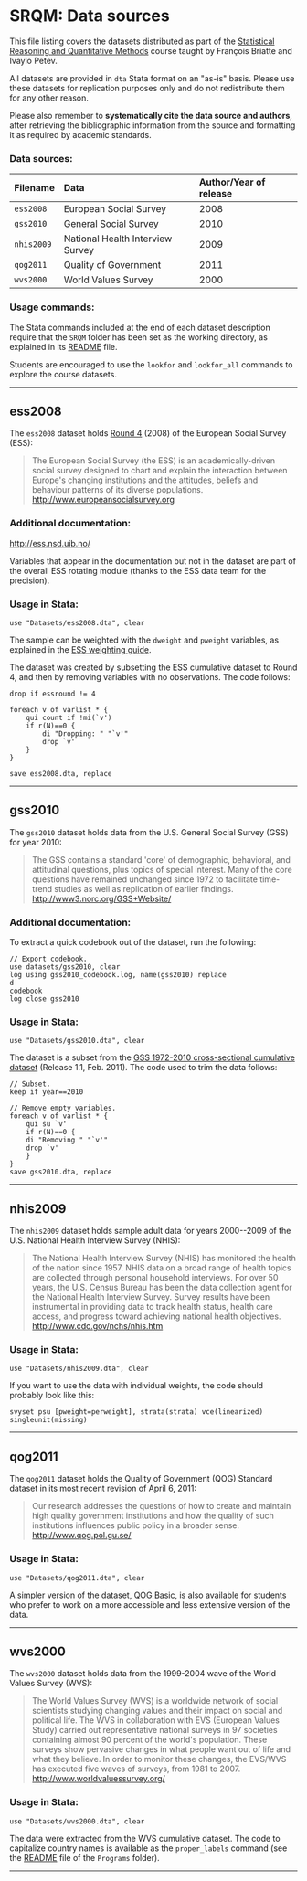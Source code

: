 # SRQM: Data sources

This file listing covers the datasets distributed as part of the [Statistical Reasoning and Quantitative Methods](http://f.briatte.org/teaching/quanti/) course taught by François Briatte and Ivaylo Petev.

All datasets are provided in `dta` Stata format on an "as-is" basis. Please use these datasets for replication purposes only and do not redistribute them for any other reason.

Please also remember to **systematically cite the data source and authors**, after retrieving the bibliographic information from the source and formatting it as required by academic standards.

### Data sources:

| Filename		 | Data							         | Author/Year of release		 |
|:---------------|:--------------------------------------|:------------------------------|
| `ess2008`		 | European Social Survey				 | 2008							 |
| `gss2010`		 | General Social Survey				 | 2010							 |
| `nhis2009`	 | National Health Interview Survey		 | 2009							 |
| `qog2011`		 | Quality of Government				 | 2011							 |
| `wvs2000`		 | World Values Survey					 | 2000							 |

### Usage commands:

The Stata commands included at the end of each dataset description require that the `SRQM` folder has been set as the working directory, as explained in its [README](https://github.com/briatte/srqm/blob/master/README.md) file.

Students are encouraged to use the `lookfor` and `lookfor_all` commands to explore the course datasets.

* * *

## ess2008

The `ess2008` dataset holds [Round 4](http://ess.nsd.uib.no/ess/round4/) (2008) of the European Social Survey (ESS):

> The European Social Survey (the ESS) is an academically-driven social survey designed to chart and explain the interaction between Europe's changing institutions and the attitudes, beliefs and behaviour patterns of its diverse populations.  
<http://www.europeansocialsurvey.org>

### Additional documentation:

<http://ess.nsd.uib.no/>

Variables that appear in the documentation but not in the dataset are part of the overall ESS rotating module (thanks to the ESS data team for the precision).

### Usage in Stata:

	use "Datasets/ess2008.dta", clear

The sample can be weighted with the `dweight` and `pweight` variables, as explained in the [ESS weighting guide](http://ess.nsd.uib.no/ess/doc/weighting.pdf).

The dataset was created by subsetting the ESS cumulative dataset to Round 4, and then by removing variables with no observations. The code follows:

	drop if essround != 4

	foreach v of varlist * {
		qui count if !mi(`v')
		if r(N)==0 {
			di "Dropping: " "`v'"
			drop `v'
		}
	}
	
	save ess2008.dta, replace

* * *

## gss2010

The `gss2010` dataset holds data from the U.S. General Social Survey (GSS) for year 2010:

> The GSS contains a standard 'core' of demographic, behavioral, and attitudinal questions, plus topics of special interest. Many of the core questions have remained unchanged since 1972 to facilitate time-trend studies as well as replication of earlier findings.  
<http://www3.norc.org/GSS+Website/>

### Additional documentation:

To extract a quick codebook out of the dataset, run the following:

	// Export codebook.
	use datasets/gss2010, clear
	log using gss2010_codebook.log, name(gss2010) replace
	d
	codebook
	log close gss2010

### Usage in Stata:

	use "Datasets/gss2010.dta", clear

The dataset is a subset from the [GSS 1972-2010 cross-sectional cumulative dataset](http://www3.norc.org/GSS+Website/Download/STATA+v8.0+Format/) (Release 1.1, Feb. 2011). The code used to trim the data follows:

	// Subset.
	keep if year==2010
	
	// Remove empty variables.
	foreach v of varlist * {
		qui su `v'
		if r(N)==0 {
		di "Removing " "`v'"
		drop `v'
		}
	}
	save gss2010.dta, replace
	
* * *

## nhis2009

The `nhis2009` dataset holds sample adult data for years 2000--2009 of the U.S. National Health Interview Survey (NHIS):

> The National Health Interview Survey (NHIS) has monitored the health of the nation since 1957. NHIS data on a broad range of health topics are collected through personal household interviews. For over 50 years, the U.S. Census Bureau has been the data collection agent for the National Health Interview Survey. Survey results have been instrumental in providing data to track health status, health care access, and progress toward achieving national health objectives.  
<http://www.cdc.gov/nchs/nhis.htm>

### Usage in Stata:

	use "Datasets/nhis2009.dta", clear

If you want to use the data with individual weights, the code should probably look like this:

	svyset psu [pweight=perweight], strata(strata) vce(linearized) singleunit(missing)

* * *

## qog2011

The `qog2011` dataset holds the Quality of Government (QOG) Standard dataset in its most recent revision of April 6, 2011:

> Our research addresses the questions of how to create and maintain high quality government institutions and how the quality of such institutions influences public policy in a broader sense.  
<http://www.qog.pol.gu.se/>

### Usage in Stata:

	use "Datasets/qog2011.dta", clear

A simpler version of the dataset, [QOG Basic](http://www.qog.pol.gu.se/data/qogbasicdataset/), is also available for students who prefer to work on a more accessible and less extensive version of the data.

* * *

## wvs2000

The `wvs2000` dataset holds data from the 1999-2004 wave of the World Values Survey (WVS):

> The World Values Survey (WVS) is a worldwide network of social scientists studying changing values and their impact on social and political life. The WVS in collaboration with EVS (European Values Study) carried out representative national surveys in 97 societies containing almost 90 percent of the world's population. These surveys show pervasive changes in what people want out of life and what they believe. In order to monitor these changes, the EVS/WVS has executed five waves of surveys, from 1981 to 2007.  
<http://www.worldvaluessurvey.org/>

### Usage in Stata:

	use "Datasets/wvs2000.dta", clear

The data were extracted from the WVS cumulative dataset. The code to capitalize country names is available as the `proper_labels` command (see the [README](https://github.com/briatte/srqm/blob/master/Programs/README.md) file of the `Programs` folder).

* * *
